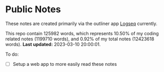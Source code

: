 # Public Notes

These notes are created primarily via the outliner app [Logseq](https://github.com/logseq/logseq) currently.

This repo contain 125982 words, which represents 10.50% of my coding related notes (1199710 words), and 0.92% of my total notes (12423618 words). **Last updated:** 2023-03-10 20:00:01. 

To do:

- [ ] Setup a web app to more easily read these notes
